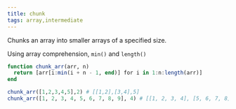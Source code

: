 ```yaml
---
title: chunk
tags: array,intermediate
---
```


Chunks an array into smaller arrays of a specified size.

Using array comprehension, `min()` and  `length()`

```jl
function chunk_arr(arr, n)
  return [arr[i:min(i + n - 1, end)] for i in 1:n:length(arr)]
end
```

```jl
chunk_arr([1,2,3,4,5],2) # [[1,2],[3,4],5]
chunk_arr([1, 2, 3, 4, 5, 6, 7, 8, 9], 4) # [[1, 2, 3, 4], [5, 6, 7, 8], [9]]
```
